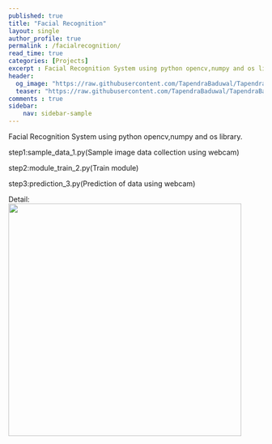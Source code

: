 ```yaml
---
published: true
title: "Facial Recognition"
layout: single
author_profile: true
permalink : /facialrecognition/
read_time: true
categories: [Projects]
excerpt : Facial Recognition System using python opencv,numpy and os library.
header:
  og_image: "https://raw.githubusercontent.com/TapendraBaduwal/TapendraBaduwal.github.io/main/images/Face_recog.png"
  teaser: "https://raw.githubusercontent.com/TapendraBaduwal/TapendraBaduwal.github.io/main/images/Face_recog.png"
comments : true
sidebar:
    nav: sidebar-sample
---
```



Facial Recognition System using python opencv,numpy and os library.

step1:sample_data_1.py(Sample image data collection using webcam)

step2:module_train_2.py(Train module)

step3:prediction_3.py(Prediction of data using webcam)

Detail:
<a href="https://github.com/TapendraBaduwal/Facial_Recognition_System_1"><img src="https://github-link-card.s3.ap-northeast-1.amazonaws.com/TapendraBaduwal/Facial_Recognition_System_1.png" width="460px"></a>
